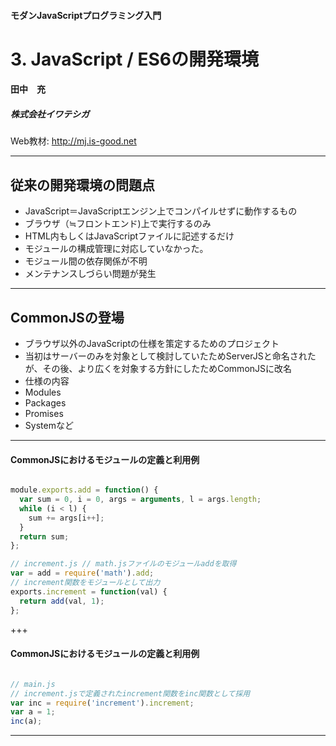 #### モダンJavaScriptプログラミング入門
# 3. JavaScript / ES6の開発環境
#### 田中　充
##### 株式会社イワテシガ

Web教材: http://mj.is-good.net


---
## 従来の開発環境の問題点
- JavaScript＝JavaScriptエンジン上でコンパイルせずに動作するもの
- ブラウザ（≒フロントエンド)上で実行するのみ
 - HTML内もしくはJavaScriptファイルに記述するだけ
- モジュールの構成管理に対応していなかった。
 - モジュール間の依存関係が不明
 - メンテナンスしづらい問題が発生

---

## CommonJSの登場
- ブラウザ以外のJavaScriptの仕様を策定するためのプロジェクト
- 当初はサーバーのみを対象として検討していたためServerJSと命名されたが、その後、より広くを対象する方針にしたためCommonJSに改名
- 仕様の内容
 - Modules
 - Packages
 - Promises
 - Systemなど

---
#### CommonJSにおけるモジュールの定義と利用例

```JavaScript

module.exports.add = function() {
  var sum = 0, i = 0, args = arguments, l = args.length;
  while (i < l) {
    sum += args[i++];
  }
  return sum;
};

// increment.js // math.jsファイルのモジュールaddを取得
var = add = require('math').add;
// increment関数をモジュールとして出力
exports.increment = function(val) {
  return add(val, 1);
};


```
+++

#### CommonJSにおけるモジュールの定義と利用例

```JavaScript

// main.js
// increment.jsで定義されたincrement関数をinc関数として採用
var inc = require('increment').increment;
var a = 1;
inc(a);

```
----
